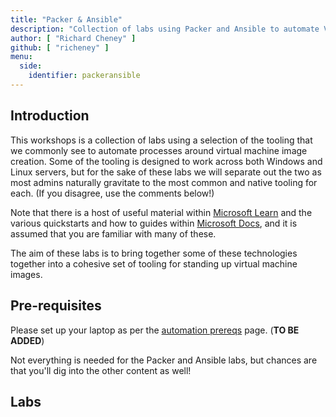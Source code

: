 ```yaml
---
title: "Packer & Ansible"
description: "Collection of labs using Packer and Ansible to automate VM image creation and management"
author: [ "Richard Cheney" ]
github: [ "richeney" ]
menu:
  side:
    identifier: packeransible
---
```


## Introduction

This workshops is a collection of labs using a selection of the tooling that we commonly see to automate processes around virtual machine image creation.  Some of the tooling is designed to work across both Windows and Linux servers, but for the sake of these labs we will separate out the two as most admins naturally gravitate to the most common and native tooling for each.  (If you disagree, use the comments below!)

Note that there is a host of useful material within [Microsoft Learn](https://docs.microsoft.com/learn/) and the various quickstarts and how to guides within [Microsoft Docs](https://docs.microsoft.com/azure/virtual-machines/linux/overview), and it is assumed that you are familiar with many of these.

The aim of these labs is to bring together some of these technologies together into a cohesive set of tooling for standing up virtual machine images.

## Pre-requisites

Please set up your laptop as per the [automation prereqs](./prereqs) page. (**TO BE ADDED**)

Not everything is needed for the Packer and Ansible labs, but chances are that you'll dig into the other content as well!

## Labs
